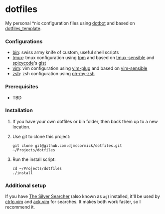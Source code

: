 # dotfiles

My personal *nix configuration files using [dotbot](https://github.com/anishathalye/dotbot) and based on [dotfiles_template](https://github.com/anishathalye/dotfiles_template).


### Configurations

- [bin](bin): swiss army knife of custom, useful shell scripts
- [tmux](tmux): tmux configuration using [tpm](https://github.com/tmux-plugins/tpm) and based on [tmux-sensible](https://github.com/tmux-plugins/tmux-sensible) and [spicycode](https://github.com/spicycode)'s [gist](https://gist.github.com/spicycode/1229612)
- [vim](vim): vim configuration using [vim-plug](https://github.com/junegunn/vim-plug) and based on [vim-sensible](https://github.com/tpope/vim-sensible)
- [zsh](zsh): zsh configuration using [oh-my-zsh](https://github.com/robbyrussell/oh-my-zsh)


### Prerequisites

- TBD


### Installation

1. If you have your own dotfiles or bin folder, then back them up to a new location.

1. Use git to clone this project:
   ```shell
   git clone git@github.com:djmccormick/dotfiles.git ~/Projects/dotfiles
   ```

1. Run the install script:
   ```shell
   cd ~/Projects/dotfiles
   ./install
   ```


### Additional setup

If you have [The Silver Searcher](https://github.com/ggreer/the_silver_searcher) (also known as `ag`) installed, it'll be used by [ctrlp.vim](https://github.com/ctrlpvim/ctrlp.vim) and [ack.vim](https://github.com/mileszs/ack.vim) for searches. It makes both work faster, so I recommend it.
